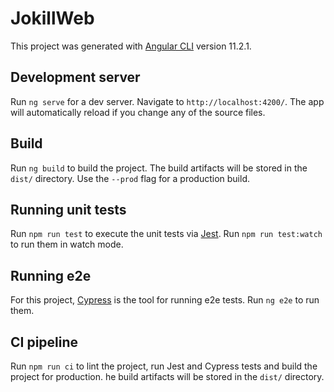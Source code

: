 # JokillWeb

This project was generated with [Angular CLI](https://github.com/angular/angular-cli) version 11.2.1.

## Development server

Run `ng serve` for a dev server. Navigate to `http://localhost:4200/`. The app will automatically reload if you change any of the source files.

## Build

Run `ng build` to build the project. The build artifacts will be stored in the `dist/` directory. Use the `--prod` flag for a production build.

## Running unit tests

Run `npm run test` to execute the unit tests via [Jest](https://jestjs.io/).
Run `npm run test:watch` to run them in watch mode.

## Running e2e

For this project, [Cypress](https://www.cypress.io/) is the tool for running e2e tests. Run `ng e2e` to run them.

## CI pipeline

Run `npm run ci` to lint the project, run Jest and Cypress tests and build the project for production. he build artifacts will be stored in the `dist/` directory.
